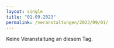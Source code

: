 ```yaml
---
layout: single
title: "01.09.2023"
permalink: /veranstaltungen/2023/09/01/
---
```


Keine Veranstaltung an diesem Tag.
